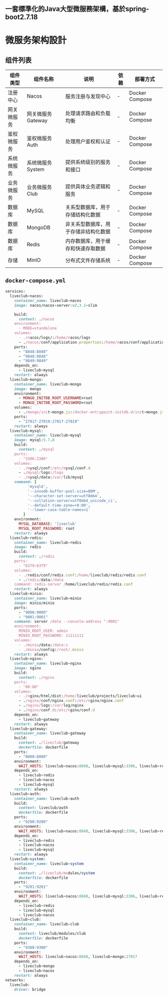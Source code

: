 ## 一套標準化的Java大型微服務架構，基於spring-boot2.7.18

# 微服务架构設計

## 组件列表

| 组件类型         | 组件名称         | 说明                                            | 依赖          | 部署方式          |
|------------------|------------------|-------------------------------------------------|---------------|-------------------|
| 注册中心         | Nacos            | 服务注册与发现中心                            | -             | Docker Compose    |
| 网关微服务       | 网关微服务Gateway       | 处理请求路由和负载均衡                         | -             | Docker Compose    |
| 鉴权微服务       | 鉴权微服务Auth       | 处理用户鉴权和认证                            | -             | Docker Compose    |
| 系统微服务       | 系统微服务System       | 提供系统级别的服务和接口                      | -             | Docker Compose    |
| 业务微服务       | 业务微服务Club       | 提供具体业务逻辑和服务                        | -             | Docker Compose    |
| 数据库           | MySQL             | 关系型数据库，用于存储结构化数据               | -             | Docker Compose    |
| 数据库           | MongoDB           | 非关系型数据库，用于存储非结构化数据           | -             | Docker Compose    |
| 数据库           | Redis             | 内存数据库，用于缓存和快速存取数据             | -             | Docker Compose    |
| 存储             | MinIO             | 分布式文件存储系统                            | -             | Docker Compose    |

## `docker-compose.yml`

```ruby
services:
  liveclub-nacos:
    container_name: liveclub-nacos
    image: nacos/nacos-server:v2.3.1-slim

    build:
      context: ./nacos
    environment:
      - MODE=standalone
    volumes:
      - ./nacos/logs/:/home/nacos/logs
      - ./nacos/conf/application.properties:/home/nacos/conf/application.properties
    ports:
      - "8848:8848"
      - "9848:9848"
      - "9849:9849"
    depends_on:
      - liveclub-mysql
    restart: always
  liveclub-mongo:
    container_name: liveclub-mongo
    image: mongo
    environment:
      - MONGO_INITDB_ROOT_USERNAME=root
      - MONGO_INITDB_ROOT_PASSWORD=root
    volumes:
      - ./mongo/init-mongo.js:/docker-entrypoint-initdb.d/init-mongo.js:ro
    ports:
      - "27017-27019:27017-27019"
    restart: always
  liveclub-mysql:
    container_name: liveclub-mysql
    image: mysql:5.7.8
    build:
      context: ./mysql
    ports:
      - "3306:3306"
    volumes:
      - ./mysql/conf:/etc/mysql/conf.d
      - ./mysql/logs:/logs
      - ./mysql/data:/var/lib/mysql
    command: [
          'mysqld',
          '--innodb-buffer-pool-size=80M',
          '--character-set-server=utf8mb4',
          '--collation-server=utf8mb4_unicode_ci',
          '--default-time-zone=+8:00',
          '--lower-case-table-names=1'
        ]
    environment:
      MYSQL_DATABASE: 'liveclub'
      MYSQL_ROOT_PASSWORD: root
    restart: always
  liveclub-redis:
    container_name: liveclub-redis
    image: redis
    build:
      context: ./redis
    ports:
      - "6379:6379"
    volumes:
      - ./redis/conf/redis.conf:/home/liveclub/redis/redis.conf
      - ./redis/data:/data
    command: redis-server /home/liveclub/redis/redis.conf
    restart: always
  liveclub-minio:
    container_name: liveclub-minio
    image: minio/minio
    ports:
      - "9000:9000"
      - "9001:9001"
    command: server /data --console-address ":9001"
    environment:
      MINIO_ROOT_USER: admin
      MINIO_ROOT_PASSWORD: 11111111
    volumes:
      - ./minio/data:/data:z
      - ./minio/config:/root/.minio
    restart: always
  liveclub-nginx:
    container_name: liveclub-nginx
    image: nginx
    build:
      context: ./nginx
    ports:
      - "80:80"
    volumes:
      - ./nginx/html/dist:/home/liveclub/projects/liveclub-ui
      - ./nginx/conf/nginx.conf:/etc/nginx/nginx.conf
      - ./nginx/logs:/var/log/nginx
      - ./nginx/conf.d:/etc/nginx/conf.d
    depends_on:
      - liveclub-gateway
    restart: always
  liveclub-gateway:
    container_name: liveclub-gateway
    build:
      context: ./liveclub/gateway
      dockerfile: dockerfile
    ports:
      - "8080:8080"
    environment:
      WAIT_HOSTS: liveclub-nacos:8848, liveclub-mysql:3306, liveclub-redis:6379
    depends_on:
      - liveclub-redis
      - liveclub-nacos
      - liveclub-mysql
    restart: always
  liveclub-auth:
    container_name: liveclub-auth
    build:
      context: liveclub/auth
      dockerfile: dockerfile
    ports:
      - "9200:9200"
    environment:
      WAIT_HOSTS: liveclub-nacos:8848, liveclub-mysql:3306, liveclub-redis:6379
    depends_on:
      - liveclub-redis
      - liveclub-nacos
      - liveclub-mysql
    restart: always
  liveclub-system:
    container_name: liveclub-system
    build:
      context: ./liveclub/modules/system
      dockerfile: dockerfile
    ports:
      - "9201:9201"
    environment:
      WAIT_HOSTS: liveclub-nacos:8848, liveclub-mysql:3306, liveclub-redis:6379
    depends_on:
      - liveclub-redis
      - liveclub-mysql
      - liveclub-nacos
  liveclub-club:
    container_name: liveclub-club
    build:
      context: liveclub/modules/club
      dockerfile: dockerfile
    ports:
      - "9300:9300"
    environment:
      WAIT_HOSTS: liveclub-nacos:8848, liveclub-mongo:27017
    depends_on:
      - liveclub-mongo
      - liveclub-nacos
    restart: always
networks:
  liveclub:
    driver: bridge
```
